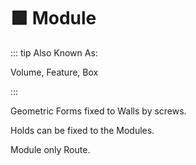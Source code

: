 # 🟩 Module

::: tip Also Known As:

Volume, Feature, Box

:::


Geometric Forms fixed to Walls by screws.

Holds can be fixed to the Modules. 

Module only Route.

